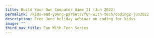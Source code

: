 ```yaml
---
title: Build Your Own Computer Game II (Jun 2022)
permalink: /kids-and-young-parents/fun-with-tech/coding2-jun2022
description: Free June holiday webinar on coding for kidss
image: ""
third_nav_title: Fun With Tech Series
---
```

